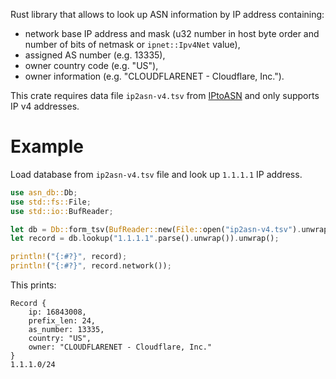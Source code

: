 Rust library that allows to look up ASN information by IP address containing:
* network base IP address and mask (u32 number in host byte order and number of bits of netmask or `ipnet::Ipv4Net` value),
* assigned AS number (e.g. 13335),
* owner country code (e.g. "US"),
* owner information (e.g. "CLOUDFLARENET - Cloudflare, Inc.").

This crate requires data file `ip2asn-v4.tsv` from [IPtoASN](https://iptoasn.com/) and only supports IP v4 addresses.

# Example

Load database from `ip2asn-v4.tsv` file and look up `1.1.1.1` IP address.

```rust
use asn_db::Db;
use std::fs::File;
use std::io::BufReader;

let db = Db::form_tsv(BufReader::new(File::open("ip2asn-v4.tsv").unwrap())).unwrap();
let record = db.lookup("1.1.1.1".parse().unwrap()).unwrap();

println!("{:#?}", record);
println!("{:#?}", record.network());
```

This prints:
```noformat
Record {
    ip: 16843008,
    prefix_len: 24,
    as_number: 13335,
    country: "US",
    owner: "CLOUDFLARENET - Cloudflare, Inc."
}
1.1.1.0/24
```